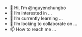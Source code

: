 - 👋 Hi, I’m @nguyenchungbo
- 👀 I’m interested in ...
- 🌱 I’m currently learning ...
- 💞️ I’m looking to collaborate on ...
- 📫 How to reach me ...

<!---
nguyenchungbo/nguyenchungbo is a ✨ special ✨ repository because its `README.md` (this file) appears on your GitHub profile.
You can click the Preview link to take a look at your changes.
--->
